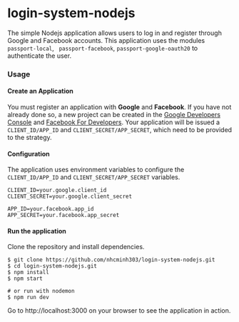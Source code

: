 # login-system-nodejs

The simple Nodejs application allows users to log in and register through Google and Facebook accounts. This application uses the modules `passport-local`, ` passport-facebook`, `passport-google-oauth20` to authenticate the user.

### Usage

#### Create an Application

You must register an application with **Google** and **Facebook**. If you have not already done so, a new project can be created in the [Google Developers Console](https://console.developers.google.com/) and [Facebook For Developers](https://developers.facebook.com/). Your application will be issued a `CLIENT_ID/APP_ID` and `CLIENT_SECRET/APP_SECRET`, which need to be provided to the strategy.

#### Configuration

The application uses environment variables to configure the `CLIENT_ID/APP_ID` and `CLIENT_SECRET/APP_SECRET` variables.

```
CLIENT_ID=your.google.client_id
CLIENT_SECRET=your.google.client_secret

APP_ID=your.facebook.app_id
APP_SECRET=your.facebook.app_secret
```

#### Run the application

Clone the repository and install dependencies.

```
$ git clone https://github.com/nhcminh303/login-system-nodejs.git
$ cd login-system-nodejs.git
$ npm install
$ npm start

# or run with nodemon
$ npm run dev
```

Go to http://localhost:3000 on your browser to see the application in action.
